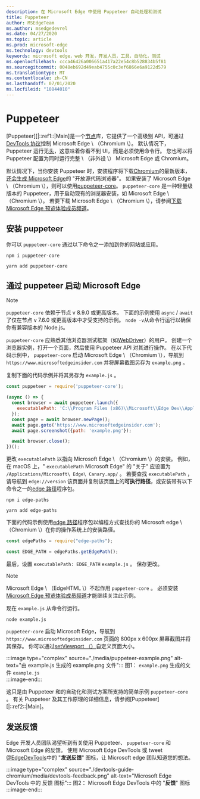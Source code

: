```yaml
---
description: 在 Microsoft Edge 中使用 Puppeteer 自动处理和测试
title: Puppeteer
author: MSEdgeTeam
ms.author: msedgedevrel
ms.date: 04/27/2020
ms.topic: article
ms.prod: microsoft-edge
ms.technology: devtools
keywords: microsoft edge，web 开发，开发人员，工具，自动化，测试
ms.openlocfilehash: ccca46426a006651a417a22e54c8b528834b5f81
ms.sourcegitcommit: 0048eb692d49eab4755c0c3ef6866e6a9122d579
ms.translationtype: MT
ms.contentlocale: zh-CN
ms.lasthandoff: 07/01/2020
ms.locfileid: "10844010"
---
```

# Puppeteer  

[Puppeteer][|::ref1::|Main]是一个[节点][NodejsMain]库，它提供了一个高级别 API，可通过[DevTools 协议][GithubChromedevtoolsProtocol]控制 Microsoft Edge \ （Chromium \）。  默认情况下，Puppeteer 运行无[头][WikiHeadlessBrowser]，这意味着你看不到 UI，而是必须使用命令行。  您也可以将 Puppeteer 配置为同时运行完整 \ （非外设 \） Microsoft Edge 或 Chromium。  

默认情况下，当你安装 Puppeteer 时，安装程序将下载[Chromium][ChromiumHome]的最新版本，[还会生成 Microsoft Edge][MicrosoftBlogsWindowsExperience20181206]的 "开放源代码浏览器"。  如果安装了 Microsoft Edge \ （Chromium \），则可以使用[puppeteer-core][PuppeteerApivscore]。  `puppeteer-core` 是一种轻量级版本的 Puppeteer，用于启动现有的浏览器安装，如 Microsoft Edge \ （Chromium \）。  若要下载 Microsoft Edge \ （Chromium \），请参阅[下载 Microsoft Edge 预览体验成员频道][MicrosoftedgeinsiderDownload]。

## 安装 puppeteer  

你可以 `puppeteer-core` 通过以下命令之一添加到你的网站或应用。  

```shell
npm i puppeteer-core
```  

```shell
yarn add puppeteer-core
```  

## 通过 puppeteer 启动 Microsoft Edge  

> [!NOTE]
> `puppeteer-core` 依赖于节点 v 8.9.0 或更高版本。  下面的示例使用 `async` / `await` 了仅在节点 v 7.6.0 或更高版本中才受支持的示例。  `node -v`从命令行运行以确保你有兼容版本的 Node.js。  

`puppeteer-core` 应熟悉其他浏览器测试框架（如[WebDriver][WebDriverEdgehtmlMain]）的用户。  创建一个浏览器实例，打开一个页面，然后使用 Puppeteer API 对其进行操作。  在以下代码示例中， `puppeteer-core` 启动 Microsoft Edge \ （Chromium \），导航到 `https://www.microsoftedgeinsider.com` 并将屏幕截图另存为 `example.png` 。  

复制下面的代码示例并将其另存为 `example.js` 。  

```javascript
const puppeteer = require('puppeteer-core');

(async () => {
  const browser = await puppeteer.launch({
    executablePath: 'C:\\Program Files (x86)\\Microsoft\\Edge Dev\\Application\\msedge.exe'
  });
  const page = await browser.newPage();
  await page.goto('https://www.microsoftedgeinsider.com');
  await page.screenshot({path: 'example.png'});

  await browser.close();
})();
```  

更改 `executablePath` 以指向 Microsoft Edge \ （Chromium \）的安装。  例如，在 macOS 上，" `executablePath` Microsoft Edge" 的 "关于" 应设置为 `/Applications/Microsoft\ Edge\ Canary.app/` 。  若要查找 `executablePath` ，请导航到 `edge://version` 该页面并复制该页面上的**可执行路径**，或安装带有以下命令之一的[edge 路径][npmEdgePaths]程序包。  

```shell
npm i edge-paths
```  

```shell
yarn add edge-paths
```  
 
下面的代码示例使用[edge 路径][npmEdgePaths]程序包以编程方式查找你的 Microsoft edge \ （Chromium \）在你的操作系统上的安装路径。

```javascript
const edgePaths = require("edge-paths");

const EDGE_PATH = edgePaths.getEdgePath();
```

最后，设置 `executablePath: EDGE_PATH` `example.js` 。  保存更改。  

> [!NOTE]
> Microsoft Edge \ （EdgeHTML \）不起作用 `puppeteer-core` 。  必须安装[Microsoft Edge 预览体验成员频道][MicrosoftedgeinsiderDownload]才能继续关注此示例。  

现在 `example.js` 从命令行运行。  

```shell
node example.js
```  

`puppeteer-core` 启动 Microsoft Edge，导航到 `https://www.microsoftedgeinsider.com` 页面的 800px x 600px 屏幕截图并将其保存。  你可以通过[setViewport （）][PuppeteerApipagesetviewport]自定义页面大小。  

:::image type="complex" source="./media/puppeteer-example.png" alt-text="由 example.js 生成的 example.png 文件":::
   图1： `example.png` 生成的文件 `example.js`  
:::image-end:::  

<!--  
> ##### Figure 1  
> The `example.png` file produced by `example.js`  
> ![The example.png file produced by example.js](./media/puppeteer-example.png)  
-->  

这只是由 Puppeteer 和的自动化和测试方案所支持的简单示例 `puppeteer-core` 。  有关 Puppeteer 及其工作原理的详细信息，请参阅[Puppeteer][|::ref2::|Main]。  

## 发送反馈  

Edge 开发人员团队渴望听到有关使用 Puppeteer、 `puppeteer-core` 和 Microsoft Edge 的反馈。  使用 Microsoft Edge DevTools 或 tweet [@EdgeDevTools][TwitterIntentTweetEdgedevtools]中的 "**发送反馈**" 图标，让 Microsoft edge 团队知道您的想法。  


:::image type="complex" source="./devtools-guide-chromium/media/devtools-feedback.png" alt-text="Microsoft Edge DevTools 中的 反馈 图标":::
   图2： Microsoft Edge DevTools 中的 "**反馈**" 图标  
:::image-end:::  

<!--  
> ##### Figure 2  
> The **Feedback** icon in the Microsoft Edge DevTools  
> ![The Feedback icon in the Microsoft Edge DevTools](./devtools-guide-chromium/media/devtools-feedback.png)  
-->  

<!--## See also  

*   [WebDriver (Chromium)][WebdriverChromiumMain]  
*   [WebDriver (EdgeHTML)][WebdriverEdgehtmlMain]  
*   [Chrome DevTools Protocol Viewer on GitHub][GithubChromedevtoolsProtocol]  
*   [Microsoft Edge: Making the web better through more open source collaboration on Microsoft Experience Blog][MicrosoftBlogsWindowsExperience20181206]  
*   [Download Microsoft Edge Insider Channels][MicrosoftedgeinsiderDownload]  
*   [Chromium on The Chromium Projects][ChromiumHome]  
*   [Node.js][NodejsMain]  
*   [Puppeteer][PuppeteerMain]  
*   [puppeteer vs. puppeteer-core][PuppeteerApivscore]  
*   [page.setViewport() on Puppeteer][PuppeteerApipagesetviewport]  
*   [Headless browser on Wikipedia][WikiHeadlessBrowser]  -->  

<!-- image links -->  

<!-- links -->  

[WebdriverChromiumMain]: ./webdriver-chromium.md "WebDriver (Chromium)"  
[WebdriverEdgehtmlMain]: ./webdriver.md "WebDriver (EdgeHTML)"  

[GithubChromedevtoolsProtocol]: https://chromedevtools.github.io/devtools-protocol "Chrome DevTools 协议查看器 |GitHub"  

[MicrosoftBlogsWindowsExperience20181206]: https://blogs.windows.com/windowsexperience/2018/12/06/microsoft-edge-making-the-web-better-through-more-open-source-collaboration "Microsoft Edge：通过更多打开源协作提高 web 效果 |Microsoft 体验博客"  

[MicrosoftedgeinsiderDownload]: https://www.microsoftedgeinsider.com/download "下载 Microsoft Edge 预览体验成员频道"  

[ChromiumHome]: https://www.chromium.org/Home "Chromium |Chromium 项目"  

[NodejsMain]: https://nodejs.org "Node.js"  

[npmEdgePaths]: https://www.npmjs.com/package/edge-paths "npm |边缘路径"

[PuppeteerMain]: https://pptr.dev "Puppeteer"  
[PuppeteerApivscore]: https://pptr.dev/#?product=Puppeteer&version=v2.0.0&show=api-puppeteer-vs-puppeteer-core "puppeteer 与 puppeteer-核心 |Puppeteer"  
[PuppeteerApipagesetviewport]: https://pptr.dev/#?product=Puppeteer&version=v2.0.0&show=api-pagesetviewportviewport "setViewport （视口） |Puppeteer"  

[TwitterIntentTweetEdgedevtools]: https://twitter.com/intent/tweet?text=@EdgeDevTools "@EdgeDevTools 发布 Tweet |Twitter"  

[WikiHeadlessBrowser]: https://en.wikipedia.org/wiki/Headless_browser "无外设浏览器 |科"  
